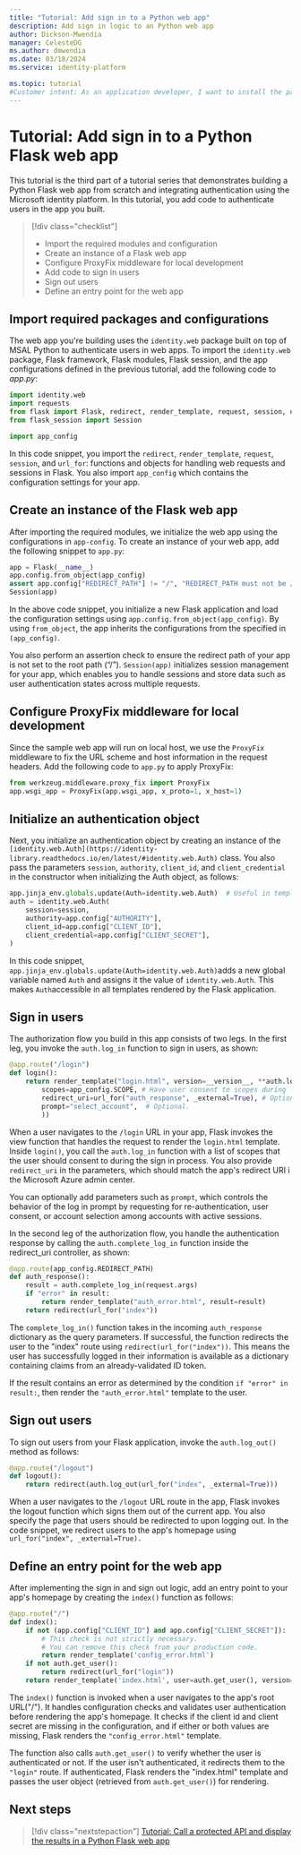 ```yaml
---
title: "Tutorial: Add sign in to a Python web app"
description: Add sign in logic to an Python web app
author: Dickson-Mwendia
manager: CelesteDG
ms.author: dmwendia
ms.date: 03/18/2024
ms.service: identity-platform

ms.topic: tutorial
#Customer intent: As an application developer, I want to install the packages necessary for authentication in my IDE, and implement authentication in my web app.
---
```


# Tutorial: Add sign in to a Python Flask web app

This tutorial is the third part of a tutorial series that demonstrates building a Python Flask web app from scratch and integrating authentication using the Microsoft identity platform. In this tutorial, you add code to authenticate users in the app you built.

> [!div class="checklist"]
>
> - Import the required modules and configuration
> - Create an instance of a Flask web app
> - Configure ProxyFix middleware for local development
> - Add code to sign in users
> - Sign out users
> - Define an entry point for the web app


## Import required packages and configurations

The web app you're building uses the `identity.web` package built on top of MSAL Python to authenticate users in web apps. To import the `identity.web` package, Flask framework, Flask modules, Flask session, and the app configurations defined in the previous tutorial, add the following code to *app.py*:

```python
import identity.web
import requests
from flask import Flask, redirect, render_template, request, session, url_for
from flask_session import Session

import app_config
```

In this code snippet, you import the `redirect`, `render_template`, `request`, `session`, and `url_for`: functions and objects for handling web requests and sessions in Flask. You also import `app_config` which contains the configuration settings for your app.

## Create an instance of the Flask web app

After importing the required modules, we initialize the web app using the configurations in `app-config`. To create an instance of your web app, add the following snippet to `app.py`:

```python
app = Flask(__name__)
app.config.from_object(app_config)
assert app.config["REDIRECT_PATH"] != "/", "REDIRECT_PATH must not be /"
Session(app)
```

In the above code snippet, you initialize a new Flask application and load the configuration settings using `app.config.from_object(app_config)`. By using `from_object`, the app inherits the configurations from the specified in `(app_config)`. 

You also perform an assertion check to ensure the redirect path of your app is not set to the root path (“/”). `Session(app)` initializes session management for your app, which enables you to handle sessions and store data such as user authentication states across multiple requests. 

## Configure ProxyFix middleware for local development

Since the sample web app will run on local host, we use the `ProxyFix` middleware to fix the URL scheme and host information in the request headers. Add the following code to `app.py` to apply ProxyFix:

```python
from werkzeug.middleware.proxy_fix import ProxyFix
app.wsgi_app = ProxyFix(app.wsgi_app, x_proto=1, x_host=1)
```

## Initialize an authentication object

Next, you initialize an authentication object by creating an instance of the `[identity.web.Auth](https://identity-library.readthedocs.io/en/latest/#identity.web.Auth)` class. You also pass the parameters `session`, `authority`, `client_id`, and `client_credential` in the constructor when initializing the Auth object, as follows: 

```python
app.jinja_env.globals.update(Auth=identity.web.Auth)  # Useful in template for B2C
auth = identity.web.Auth(
    session=session,
    authority=app.config["AUTHORITY"],
    client_id=app.config["CLIENT_ID"],
    client_credential=app.config["CLIENT_SECRET"],
)
```

In this code snippet, `app.jinja_env.globals.update(Auth=identity.web.Auth)`adds a new global variable named `Auth` and assigns it the value of  `identity.web.Auth`. This makes `Auth`accessible in all templates rendered by the Flask application. 

## Sign in users

The authorization flow you build in this app consists of two legs. In the first leg, you invoke the `auth.log_in` function to sign in users, as shown:

```python
@app.route("/login")
def login():
    return render_template("login.html", version=__version__, **auth.log_in(
        scopes=app_config.SCOPE, # Have user consent to scopes during log-in
        redirect_uri=url_for("auth_response", _external=True), # Optional. If present, this absolute URL must match your app's redirect_uri registered in Microsoft Entra admin center
        prompt="select_account",  # Optional.
        ))
```

When a user navigates to the `/login` URL in your app, Flask invokes the view function that handles the request to render the `login.html` template. Inside `login()`, you call the `auth.log_in` function with a list of scopes that the user should consent to during the sign in process. You also provide `redirect_uri` in the parameters, which should match the app's redirect URI i the Microsoft Azure admin center.

You can optionally add parameters such as `prompt`, which controls the behavior of the log in prompt by requesting for re-authentication, user consent, or account selection among accounts with active sessions. 

In the second leg of the authorization flow, you handle the authentication response by calling the `auth.complete_log_in` function inside the redirect_uri controller, as shown: 

```python
@app.route(app_config.REDIRECT_PATH)
def auth_response():
    result = auth.complete_log_in(request.args)
    if "error" in result:
        return render_template("auth_error.html", result=result)
    return redirect(url_for("index"))
```
The `complete_log_in()` function takes in the incoming `auth_response` dictionary as the query parameters. If successful, the function redirects the user to the "index" route using `redirect(url_for("index"))`. This means the user has successfully logged in their information is available as a dictionary containing claims from an already-validated ID token.

If the result contains an error as determined by the condition `if "error" in result:`, then render the `"auth_error.html"` template to the user.

## Sign out users

To sign out users from your Flask application, invoke the `auth.log_out()` method as follows:

```python
@app.route("/logout")
def logout():
    return redirect(auth.log_out(url_for("index", _external=True)))
```

When a user navigates to the `/logout` URL route in the app, Flask invokes the logout function which signs them out of the current app. You also specify the page that users should be redirected to upon logging out. In the code snippet, we redirect users to the app's homepage using `url_for("index", _external=True).`

## Define an entry point for the web app

After implementing the sign in and sign out logic, add an entry point to your app's homepage by creating the `index()` function as follows:

```python
@app.route("/")
def index():
    if not (app.config["CLIENT_ID"] and app.config["CLIENT_SECRET"]):
        # This check is not strictly necessary.
        # You can remove this check from your production code.
        return render_template('config_error.html')
    if not auth.get_user():
        return redirect(url_for("login"))
    return render_template('index.html', user=auth.get_user(), version=__version__)
```

The `index()` function is invoked when a user navigates to the app's root URL("/"). It handles configuration checks and validates user authentication before rendering the app's homepage. It checks if the client id and client secret are missing in the configuration, and if either or both values are missing, Flask renders the `"config_error.html"` template. 

The function also calls `auth.get_user()` to verify whether the user is authenticated or not. If the user isn't authenticated, it redirects them to the `"login"` route. If authenticated, Flask renders the "index.html" template and passes the user object (retrieved from `auth.get_user()`) for rendering.

## Next steps

> [!div class="nextstepaction"]
> [Tutorial: Call a protected API and display the results in a Python Flask web app](tutorial-web-app-python-call-api.md)